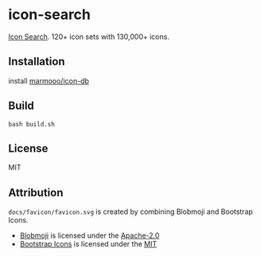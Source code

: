 # icon-search

[Icon Search](https://marmooo.github.io/icon-search/). 120+ icon sets with
130,000+ icons.

## Installation

install [marmooo/icon-db](https:github.com/marmooo/icon-db)

## Build

```
bash build.sh
```

## License

MIT

## Attribution

`docs/favicon/favicon.svg` is created by combining Blobmoji and Bootstrap Icons.

- [Blobmoji](https://github.com/C1710/blobmoji) is licensed under the
  [Apache-2.0](https://github.com/C1710/blobmoji/blob/main/LICENSE)
- [Bootstrap Icons](https://github.com/twbs/icons) is licensed under the
  [MIT](https://github.com/twbs/icons/blob/main/LICENSE.md)
